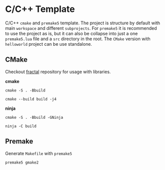 # C/C++ Template

C/C++ `cmake` and `premake5` template. The project is structure by default with
main `workspace` and different `subprojects`. For `premake5` it is recommended
to use the project as is, but it can also be collapse into just a one
`premake5.lua` file and a `src` directory in the root. The `CMake` version with
`helloworld` project can be use standalone.

## CMake

Checkout [fractal](https://github.com/mnerv/fractals) repository for usage with libraries.

**cmake**

```
cmake -S . -Bbuild
```

```
cmake --build build -j4
```

**ninja**

```
cmake -S . -Bbuild -GNinja
```

```
ninja -C build
```

## Premake

Generate `Makefile` with `premake5`

```
premake5 gmake2
```

